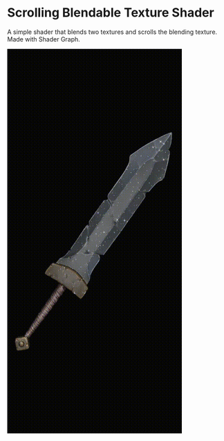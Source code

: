 # Scrolling Blendable Texture Shader
A simple shader that blends two textures and scrolls the blending texture. Made with Shader Graph.

![Star Sword](https://github.com/muhammeto/Scrolling-Blendable-Texture-Shader/blob/main/star%20sword.gif)
